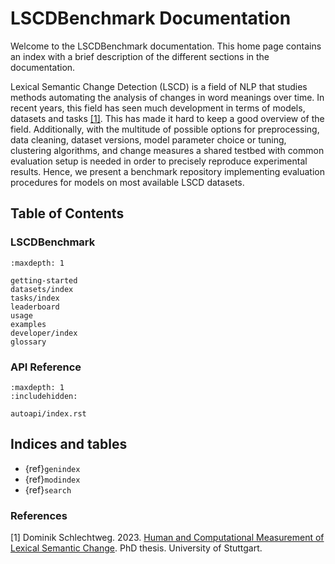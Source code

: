 # LSCDBenchmark Documentation

Welcome to the LSCDBenchmark documentation. This home page contains an index with a brief description of the different sections in the documentation.

Lexical Semantic Change Detection (LSCD) is a field of NLP that studies methods automating the analysis of changes in word meanings over time. In recent years, this field has seen much development in terms of models, datasets and tasks [[1]](#paper). This has made it hard to keep a good overview of the field. Additionally, with the multitude of possible options for preprocessing, data cleaning, dataset versions, model parameter choice or tuning, clustering algorithms, and change measures a shared testbed with common evaluation setup is needed in order to precisely reproduce experimental results. Hence, we present a benchmark repository implementing evaluation procedures for models on most available LSCD datasets.

## Table of Contents

### LSCDBenchmark

```{toctree}
:maxdepth: 1

getting-started
datasets/index
tasks/index
leaderboard
usage
examples
developer/index
glossary
```

### API Reference

```{toctree}
:maxdepth: 1
:includehidden:

autoapi/index.rst
```

<!-- ```{toctree}
:maxdepth: 1
:hidden:

autoapi/LSCDBenchmark/src/index.rst
``` -->

## Indices and tables

- {ref}`genindex`
- {ref}`modindex`
- {ref}`search`

### References

<a name="paper">[1]</a>
Dominik Schlechtweg. 2023. [Human and Computational Measurement of Lexical Semantic Change](http://dx.doi.org/10.18419/opus-12833). PhD thesis. University of Stuttgart.

